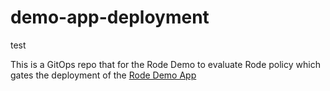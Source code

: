 # demo-app-deployment

test

This is a GitOps repo that for the Rode Demo to evaluate Rode policy which gates the deployment of the [Rode Demo App](https://github.com/rode/demo-app)
